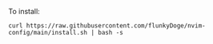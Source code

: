 To install:
```
curl https://raw.githubusercontent.com/flunkyDoge/nvim-config/main/install.sh | bash -s
```
